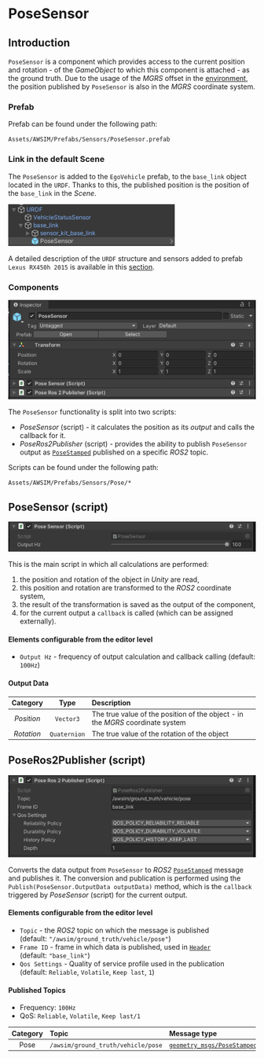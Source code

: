 # PoseSensor

## Introduction
`PoseSensor` is a component which provides access to the current position and rotation - of the *GameObject* to which this component is attached - as the ground truth.
Due to the usage of the *MGRS* offset in the [environment](../../../Environment/Environment/), the position published by `PoseSensor` is also in the *MGRS* coordinate system.

### Prefab
Prefab can be found under the following path:

```
Assets/AWSIM/Prefabs/Sensors/PoseSensor.prefab
```

### Link in the default Scene
The `PoseSensor` is added to the `EgoVehicle` prefab, to the `base_link` object located in the `URDF`.
Thanks to this, the published position is the position of the `base_link` in the *Scene*.

![link](link.png)

A detailed description of the `URDF` structure and sensors added to prefab `Lexus RX450h 2015` is available in this [section](../../../EgoVehicle/URDF/).

### Components
![components](components.png)

The `PoseSensor` functionality is split into two scripts:

- *PoseSensor* (script) - it calculates the position as its *output* and calls the callback for it.
- *PoseRos2Publisher* (script) - provides the ability to publish `PoseSensor` output as [`PoseStamped`](https://docs.ros2.org/latest/api/geometry_msgs/msg/PoseStamped.html) published on a specific *ROS2* topic.

Scripts can be found under the following path:

```
Assets/AWSIM/Prefabs/Sensors/Pose/*
```

## PoseSensor (script)
![script](script.png)

This is the main script in which all calculations are performed:

1. the position and rotation of the object in *Unity* are read,
2. this position and rotation are transformed to the *ROS2* coordinate system,
3. the result of the transformation is saved as the output of the component,
4. for the current output a `callback` is called (which can be assigned externally).

#### Elements configurable from the editor level
- `Output Hz` - frequency of output calculation and callback calling (default: `100Hz`)

#### Output Data
|  Category  |     Type     | Description                                                                    |
| :--------: | :----------: | :----------------------------------------------------------------------------- |
| *Position* |  `Vector3`   | The true value of the position of the object - in the *MGRS* coordinate system |
| *Rotation* | `Quaternion` | The true value of the rotation of the object                                   |

## PoseRos2Publisher (script)
![script_ros](script_ros.png)

Converts the data output from `PoseSensor` to *ROS2* [`PoseStamped`](https://docs.ros2.org/latest/api/geometry_msgs/msg/PoseStamped.html) message and publishes it.
The conversion and publication is performed using the `Publish(PoseSensor.OutputData outputData)` method, which is the `callback` triggered by *PoseSensor* (script) for the current output.

#### Elements configurable from the editor level
- `Topic` - the *ROS2* topic on which the message is published<br>(default: `"/awsim/ground_truth/vehicle/pose"`)
- `Frame ID` - frame in which data is published, used in [`Header`](https://docs.ros2.org/latest/api/std_msgs/msg/Header.html)<br>(default: `"base_link"`)
- `Qos Settings` - Quality of service profile used in the publication<br>(default: `Reliable`, `Volatile`, `Keep last`, `1`)

#### Published Topics
- Frequency: `100Hz`
- QoS: `Reliable`, `Volatile`, `Keep last/1`

| Category | Topic                              | Message type                                                                                       | `frame_id`  |
| :------: | :--------------------------------- | :------------------------------------------------------------------------------------------------- | :---------: |
|   Pose   | `/awsim/ground_truth/vehicle/pose` | [`geometry_msgs/PoseStamped`](https://docs.ros2.org/latest/api/geometry_msgs/msg/PoseStamped.html) | `base_link` |
